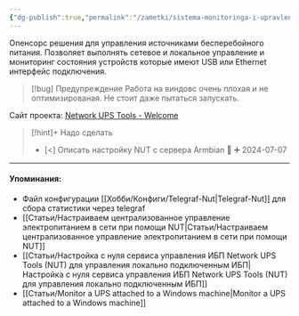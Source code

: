 ```yaml
---
{"dg-publish":true,"permalink":"/zametki/sistema-monitoringa-i-upravleniya-ibp-network-ups-tools/","created":"2024-07-03 22:06","updated":"2024-09-03T16:35:55+03:00"}
---
```


Опенсорс решения для управления источниками бесперебойного питания. Позволяет выполнять сетевое и локальное управление и мониторинг состояния устройств которые имеют USB или Ethernet интерфейс подключения.

> [!bug] Предупреждение
> Работа на виндовс очень плохая и не оптимизированая. Не стоит даже пытаться запускать.

Сайт проекта: [Network UPS Tools - Welcome](https://networkupstools.org/)

> [!hint]+ Надо сделать
> - [<] Описать настройку NUT с сервера Armbian 🔽 ➕ 2024-07-07

---
#### Упоминания:
- Файл конфигурации [[Хобби/Конфиги/Telegraf-Nut\|Telegraf-Nut]] для сбора статистики через telegraf 
- [[Статьи/Настраиваем централизованное управление электропитанием в сети при помощи NUT\|Статьи/Настраиваем централизованное управление электропитанием в сети при помощи NUT]]
- [[Статьи/Настройка с нуля сервиса управления ИБП Network UPS Tools (NUT) для управления локально подключенным ИБП\|Настройка с нуля сервиса управления ИБП Network UPS Tools (NUT) для управления локально подключенным ИБП]]
- [[Статьи/Monitor a UPS attached to a Windows machine\|Monitor a UPS attached to a Windows machine]]